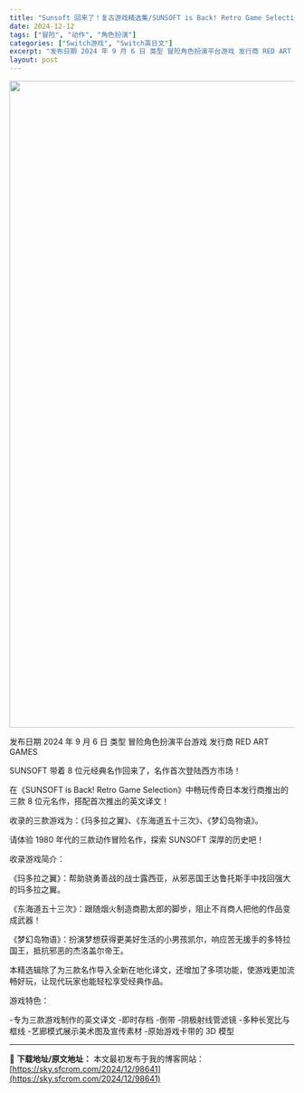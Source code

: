 ```yaml
---
title: "Sunsoft 回来了！复古游戏精选集/SUNSOFT is Back! Retro Game Selection Switch XCI英日文"
date: 2024-12-12
tags: ["冒险", "动作", "角色扮演"]
categories: ["Switch游戏", "Switch英日文"]
excerpt: "发布日期 2024 年 9 月 6 日 类型 冒险角色扮演平台游戏 发行商 RED ART GAMES SUNSOFT 带着 8 位元经典名作回来了，名作首次登陆西方市场！ 在《SUNSOFT is Back! Retro Game Selection》中畅玩传奇日本发行商推出的三款 8 位元名作，&hellip;"
layout: post
---
```


<img class="aligncenter size-full wp-image-98642" src="https://sky.sfcrom.com/wp-content/uploads/2024/12/2024121203241297.webp" alt="" width="700" height="1142" />

发布日期 2024 年 9 月 6 日
类型 冒险角色扮演平台游戏
发行商 RED ART GAMES

SUNSOFT 带着 8 位元经典名作回来了，名作首次登陆西方市场！

在《SUNSOFT is Back! Retro Game Selection》中畅玩传奇日本发行商推出的三款 8 位元名作，搭配首次推出的英文译文！

收录的三款游戏为：《玛多拉之翼》、《东海道五十三次》、《梦幻岛物语》。

请体验 1980 年代的三款动作冒险名作，探索 SUNSOFT 深厚的历史吧！

收录游戏简介：

《玛多拉之翼》：帮助骁勇善战的战士露西亚，从邪恶国王达鲁托斯手中找回强大的玛多拉之翼。

《东海道五十三次》：跟随烟火制造商勘太郎的脚步，阻止不肖商人把他的作品变成武器！

《梦幻岛物语》：扮演梦想获得更美好生活的小男孩凯尔，响应苦无援手的多特拉国王，抵抗邪恶的杰洛盖尔帝王。

本精选辑除了为三款名作导入全新在地化译文，还增加了多项功能，使游戏更加流畅好玩，让现代玩家也能轻松享受经典作品。

游戏特色：

-专为三款游戏制作的英文译文
-即时存档
-倒带
-阴极射线管滤镜
-多种长宽比与框线
-艺廊模式展示美术图及宣传素材
-原始游戏卡带的 3D 模型

---
📖 **下载地址/原文地址：** 本文最初发布于我的博客网站：[https://sky.sfcrom.com/2024/12/98641](https://sky.sfcrom.com/2024/12/98641)
